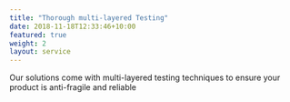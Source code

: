 ```yaml
---
title: "Thorough multi-layered Testing"
date: 2018-11-18T12:33:46+10:00
featured: true
weight: 2
layout: service
---
```


Our solutions come with multi-layered testing techniques to ensure your product is anti-fragile and reliable

